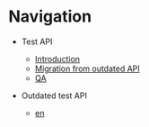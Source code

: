 # Navigation

- Test API
  - [Introduction](./introduction/actual/en/README.md)
  - [Migration from outdated API](./migration/en/README.md)
  - [QA](./migration/en/qa.md)

- Outdated test API
  - [en](./legacy/README.md)
